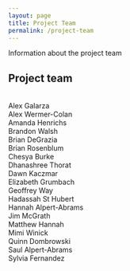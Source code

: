 ```yaml
---
layout: page
title: Project Team
permalink: /project-team
---
```

Information about the project team

## Project team
<br />  
Alex Galarza<br />  
Alex Wermer-Colan<br />  
Amanda Henrichs<br />  
Brandon Walsh<br />  
Brian DeGrazia<br />  
Brian Rosenblum<br />  
Chesya Burke<br />  
Dhanashree Thorat<br />  
Dawn Kaczmar<br />  
Elizabeth Grumbach<br />  
Geoffrey Way<br />  
Hadassah St Hubert<br />  
Hannah Alpert-Abrams<br />  
Jim McGrath<br />  
Matthew Hannah<br />  
Mimi Winick<br />  
Quinn Dombrowski<br />  
Saul Alpert-Abrams<br />  
Sylvia Fernandez<br />  
